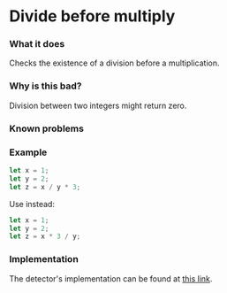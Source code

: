 # Divide before multiply

### What it does
Checks the existence of a division before a multiplication.

### Why is this bad?
Division between two integers might return zero.

### Known problems

### Example
```rust
let x = 1;
let y = 2;
let z = x / y * 3;
```
Use instead:
```rust
let x = 1;
let y = 2;
let z = x * 3 / y;
```

### Implementation

The detector's implementation can be found at [this link](https://github.com/CoinFabrik/scout/tree/main/detectors/divide-before-multiply).